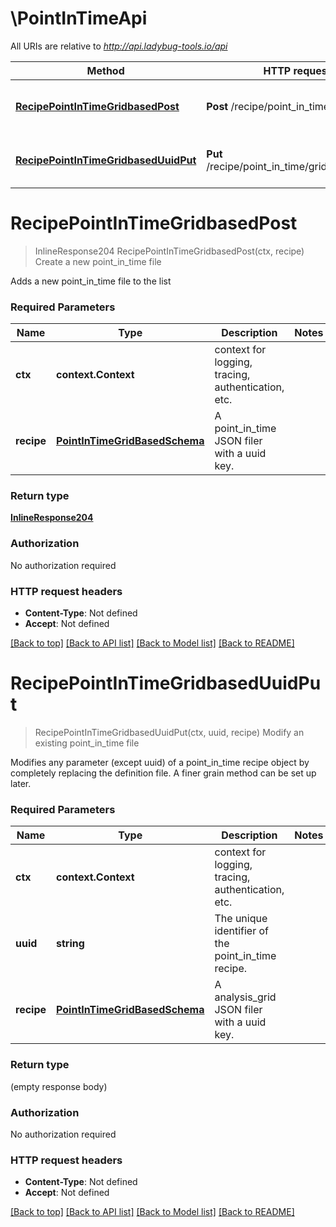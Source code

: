 # \PointInTimeApi

All URIs are relative to *http://api.ladybug-tools.io/api*

Method | HTTP request | Description
------------- | ------------- | -------------
[**RecipePointInTimeGridbasedPost**](PointInTimeApi.md#RecipePointInTimeGridbasedPost) | **Post** /recipe/point_in_time/gridbased | Create a new point_in_time file
[**RecipePointInTimeGridbasedUuidPut**](PointInTimeApi.md#RecipePointInTimeGridbasedUuidPut) | **Put** /recipe/point_in_time/gridbased/{uuid} | Modify an existing point_in_time file


# **RecipePointInTimeGridbasedPost**
> InlineResponse204 RecipePointInTimeGridbasedPost(ctx, recipe)
Create a new point_in_time file

Adds a new point_in_time file to the list

### Required Parameters

Name | Type | Description  | Notes
------------- | ------------- | ------------- | -------------
 **ctx** | **context.Context** | context for logging, tracing, authentication, etc.
  **recipe** | [**PointInTimeGridBasedSchema**](PointInTimeGridBasedSchema.md)| A point_in_time JSON filer with a uuid key. | 

### Return type

[**InlineResponse204**](inline_response_204.md)

### Authorization

No authorization required

### HTTP request headers

 - **Content-Type**: Not defined
 - **Accept**: Not defined

[[Back to top]](#) [[Back to API list]](../README.md#documentation-for-api-endpoints) [[Back to Model list]](../README.md#documentation-for-models) [[Back to README]](../README.md)

# **RecipePointInTimeGridbasedUuidPut**
> RecipePointInTimeGridbasedUuidPut(ctx, uuid, recipe)
Modify an existing point_in_time file

Modifies any parameter (except uuid) of a point_in_time recipe object by completely replacing the definition file. A finer grain method can be set up later.

### Required Parameters

Name | Type | Description  | Notes
------------- | ------------- | ------------- | -------------
 **ctx** | **context.Context** | context for logging, tracing, authentication, etc.
  **uuid** | **string**| The unique identifier of the point_in_time recipe. | 
  **recipe** | [**PointInTimeGridBasedSchema**](PointInTimeGridBasedSchema.md)| A analysis_grid JSON filer with a uuid key. | 

### Return type

 (empty response body)

### Authorization

No authorization required

### HTTP request headers

 - **Content-Type**: Not defined
 - **Accept**: Not defined

[[Back to top]](#) [[Back to API list]](../README.md#documentation-for-api-endpoints) [[Back to Model list]](../README.md#documentation-for-models) [[Back to README]](../README.md)

